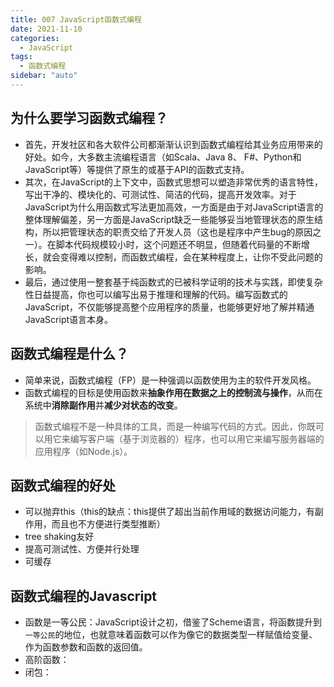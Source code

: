 ```yaml
---
title: 007 JavaScript函数式编程
date: 2021-11-10
categories:
  - JavaScript
tags:
  - 函数式编程
sidebar: "auto"
---
```


## 为什么要学习函数式编程？
- 首先，开发社区和各大软件公司都渐渐认识到函数式编程给其业务应用带来的好处。如今，大多数主流编程语言（如Scala、Java 8、 F#、Python和JavaScript等）等提供了原生的或基于API的函数式支持。
- 其次，在JavaScript的上下文中，函数式思想可以塑造非常优秀的语言特性，写出干净的、模块化的、可测试性、简洁的代码，提高开发效率。对于JavaScript为什么用函数式写法更加高效，一方面是由于对JavaScript语言的整体理解偏差，另一方面是JavaScript缺乏一些能够妥当地管理状态的原生结构，所以把管理状态的职责交给了开发人员（这也是程序中产生bug的原因之一）。在脚本代码规模较小时，这个问题还不明显，但随着代码量的不断增长，就会变得难以控制，而函数式编程，会在某种程度上，让你不受此问题的影响。
- 最后，通过使用一整套基于纯函数式的已被科学证明的技术与实践，即使复杂性日益提高，你也可以编写出易于推理和理解的代码。编写函数式的JavaScript，不仅能够提高整个应用程序的质量，也能够更好地了解并精通JavaScript语言本身。


## 函数式编程是什么？
- 简单来说，函数式编程（FP）是一种强调以函数使用为主的软件开发风格。
- 函数式编程的目标是使用函数来**抽象作用在数据之上的控制流与操作**，从而在系统中**消除副作用**并**减少对状态的改变**。
> 函数式编程不是一种具体的工具，而是一种编写代码的方式。因此，你既可以用它来编写客户端（基于浏览器的）程序，也可以用它来编写服务器端的应用程序（如Node.js）。

## 函数式编程的好处
- 可以抛弃this（this的缺点：this提供了超出当前作用域的数据访问能力，有副作用，而且也不方便进行类型推断）
- tree shaking友好
- 提高可测试性、方便并行处理
- 可缓存

## 函数式编程的Javascript
- 函数是一等公民：JavaScript设计之初，借鉴了Scheme语言，将函数提升到`一等公民`的地位，也就意味着函数可以作为像它的数据类型一样赋值给变量、作为函数参数和函数的返回值。
- 高阶函数：
- 闭包：

